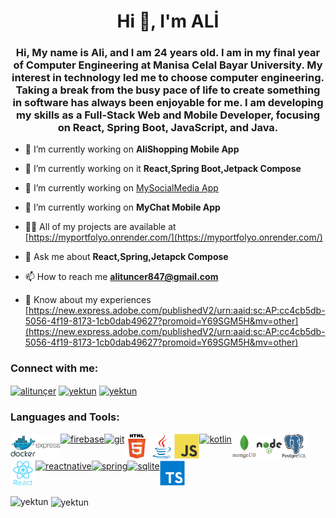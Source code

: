 <h1 align="center">Hi 👋, I'm ALİ</h1>
<h3 align="center">Hi, My name is Ali, and I am 24 years old. I am in my final year of Computer Engineering at Manisa Celal Bayar University. My interest in technology led me to choose computer engineering. Taking a break from the busy pace of life to create something in software has always been enjoyable for me. I am developing my skills as a Full-Stack Web and Mobile Developer, focusing on React, Spring Boot, JavaScript, and Java.</h3>





- 🔭 I’m currently working on **AliShopping Mobile App**

- 🌱 I’m currently working on it **React,Spring Boot,Jetpack Compose**

- 🔭 I’m currently working on [MySocialMedia App](https://alisocial.onrender.com/)

- 🔭 I’m currently working on **MyChat Mobile App**

- 👨‍💻 All of my projects are available at [https://myportfolyo.onrender.com/](https://myportfolyo.onrender.com/)

- 💬 Ask me about **React,Spring,Jetapck Compose**

- 📫 How to reach me **alituncer847@gmail.com**

- 📄 Know about my experiences [https://new.express.adobe.com/publishedV2/urn:aaid:sc:AP:cc4cb5db-5056-4f19-8173-1cb0dab49627?promoid=Y69SGM5H&mv=other](https://new.express.adobe.com/publishedV2/urn:aaid:sc:AP:cc4cb5db-5056-4f19-8173-1cb0dab49627?promoid=Y69SGM5H&mv=other)

<h3 align="left">Connect with me:</h3>
<p align="left">
<a href="www.linkedin.com/in/alitunçer" target="blank"><img align="center" src="https://raw.githubusercontent.com/rahuldkjain/github-profile-readme-generator/master/src/images/icons/Social/linked-in-alt.svg" alt="ali̇tunçer" height="30" width="40" /></a>
<a href="https://www.instagram.com/yektun1/" target="blank"><img align="center" src="https://raw.githubusercontent.com/rahuldkjain/github-profile-readme-generator/master/src/images/icons/Social/instagram.svg" alt="yektun" height="30" width="40" /></a>
<a href="https://www.youtube.com/@Yektunn" target="blank"><img align="center" src="https://raw.githubusercontent.com/rahuldkjain/github-profile-readme-generator/master/src/images/icons/Social/youtube.svg" alt="yektun" height="30" width="40" /></a>
</p>

<h3 align="left">Languages and Tools:</h3>
<p align="left" style="display: flex; flex-wrap: wrap; gap: 10;" > <a href="https://www.w3schools.com/css/" target="_blank" rel="noreferrer"  <img src="https://raw.githubusercontent.com/devicons/devicon/master/icons/css3/css3-original-wordmark.svg" alt="css3" width="40" height="40"/> </a> <a href="https://www.docker.com/" target="_blank" rel="noreferrer"> <img src="https://raw.githubusercontent.com/devicons/devicon/master/icons/docker/docker-original-wordmark.svg" alt="docker" width="40" height="40"/> </a> <a href="https://expressjs.com" target="_blank" rel="noreferrer"> <img src="https://raw.githubusercontent.com/devicons/devicon/master/icons/express/express-original-wordmark.svg" alt="express" width="40" height="40"/> </a> <a href="https://firebase.google.com/" target="_blank" rel="noreferrer"> <img src="https://www.vectorlogo.zone/logos/firebase/firebase-icon.svg" alt="firebase" width="40" height="40"/> </a> <a href="https://git-scm.com/" target="_blank" rel="noreferrer"> <img src="https://www.vectorlogo.zone/logos/git-scm/git-scm-icon.svg" alt="git" width="40" height="40"/> </a> <a href="https://www.w3.org/html/" target="_blank" rel="noreferrer"> <img src="https://raw.githubusercontent.com/devicons/devicon/master/icons/html5/html5-original-wordmark.svg" alt="html5" width="40" height="40"/> </a> <a href="https://www.java.com" target="_blank" rel="noreferrer"> <img src="https://raw.githubusercontent.com/devicons/devicon/master/icons/java/java-original.svg" alt="java" width="40" height="40"/> </a> <a href="https://developer.mozilla.org/en-US/docs/Web/JavaScript" target="_blank" rel="noreferrer"> <img src="https://raw.githubusercontent.com/devicons/devicon/master/icons/javascript/javascript-original.svg" alt="javascript" width="40" height="40"/> </a> <a href="https://kotlinlang.org" target="_blank" rel="noreferrer"> <img src="https://www.vectorlogo.zone/logos/kotlinlang/kotlinlang-icon.svg" alt="kotlin" width="40" height="40"/> </a> <a href="https://www.mongodb.com/" target="_blank" rel="noreferrer"> <img src="https://raw.githubusercontent.com/devicons/devicon/master/icons/mongodb/mongodb-original-wordmark.svg" alt="mongodb" width="40" height="40"/> </a> <a href="https://nodejs.org" target="_blank" rel="noreferrer"> <img src="https://raw.githubusercontent.com/devicons/devicon/master/icons/nodejs/nodejs-original-wordmark.svg" alt="nodejs" width="40" height="40"/> </a> <a href="https://www.postgresql.org" target="_blank" rel="noreferrer"> <img src="https://raw.githubusercontent.com/devicons/devicon/master/icons/postgresql/postgresql-original-wordmark.svg" alt="postgresql" width="40" height="40"/> </a> <a href="https://reactjs.org/" target="_blank" rel="noreferrer"> <img src="https://raw.githubusercontent.com/devicons/devicon/master/icons/react/react-original-wordmark.svg" alt="react" width="40" height="40"/> </a> <a href="https://reactnative.dev/" target="_blank" rel="noreferrer"> <img src="https://reactnative.dev/img/header_logo.svg" alt="reactnative" width="40" height="40"/> </a> <a href="https://spring.io/" target="_blank" rel="noreferrer"> <img src="https://www.vectorlogo.zone/logos/springio/springio-icon.svg" alt="spring" width="40" height="40"/> </a> <a href="https://www.sqlite.org/" target="_blank" rel="noreferrer"> <img src="https://www.vectorlogo.zone/logos/sqlite/sqlite-icon.svg" alt="sqlite" width="40" height="40"/> </a> <a href="https://www.typescriptlang.org/" target="_blank" rel="noreferrer"> <img src="https://raw.githubusercontent.com/devicons/devicon/master/icons/typescript/typescript-original.svg" alt="typescript" width="40" height="40"/> </a> </p>

<p><img align="left" src="https://github-readme-stats.vercel.app/api/top-langs?username=yektun&show_icons=true&locale=en&layout=compact" alt="yektun" /></p>

<p>&nbsp;<img align="center" src="https://github-readme-stats.vercel.app/api?username=yektun&show_icons=true&locale=en" alt="yektun" /></p>
